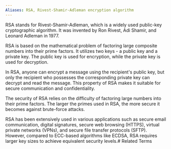 ```yaml
---
Aliases: RSA, Rivest-Shamir-Adleman encryption algorithm
---
```


RSA stands for Rivest-Shamir-Adleman, which is a widely used public-key cryptographic algorithm. It was invented by Ron Rivest, Adi Shamir, and Leonard Adleman in 1977.

RSA is based on the mathematical problem of factoring large composite numbers into their prime factors. It utilizes two keys - a public key and a private key. The public key is used for encryption, while the private key is used for decryption.

In RSA, anyone can encrypt a message using the recipient's public key, but only the recipient who possesses the corresponding private key can decrypt and read the message. This property of RSA makes it suitable for secure communication and confidentiality.

The security of RSA relies on the difficulty of factoring large numbers into their prime factors. The larger the primes used in RSA, the more secure it becomes against brute-force attacks.

RSA has been extensively used in various applications such as secure email communication, digital signatures, secure web browsing (HTTPS), virtual private networks (VPNs), and secure file transfer protocols (SFTP). However, compared to ECC-based algorithms like ECDSA, RSA requires larger key sizes to achieve equivalent security levels.# Related Terms